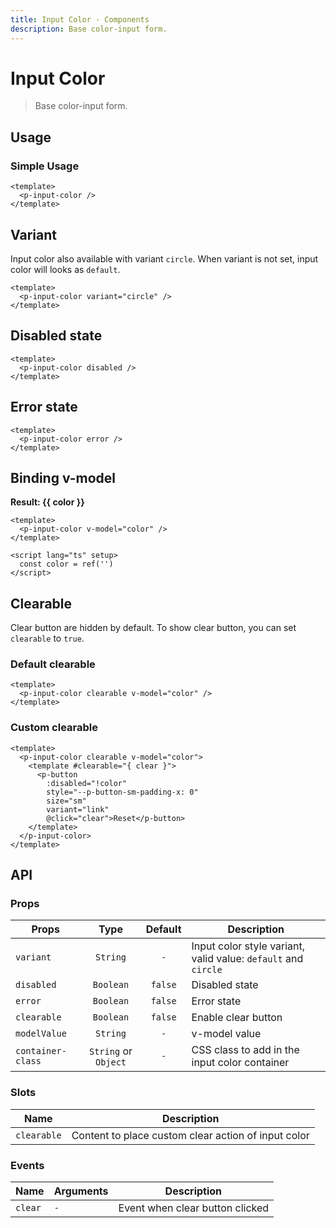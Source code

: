 ```yaml
---
title: Input Color · Components
description: Base color-input form.
---
```


<script setup>
  import pInputColor from './inputColor.vue'
  import pButton from '../button/Button.vue'
  import { ref } from 'vue'

  const colorDefault = ref('')
  const colorCustom = ref('')
  const color = ref('')
</script>

# Input Color

> Base color-input form.

## Usage

### Simple Usage

<preview>
  <p-input-color />
</preview>

```vue
<template>
  <p-input-color />
</template>
```

## Variant
Input color also available with variant `circle`. When variant is not set, input color will looks as `default`.

<preview>
  <p-input-color variant="circle" />
</preview>

```vue
<template>
  <p-input-color variant="circle" />
</template>
```

## Disabled state

<preview>
  <p-input-color disabled />
</preview>

```vue
<template>
  <p-input-color disabled />
</template>
```

## Error state

<preview>
  <p-input-color error />
</preview>

```vue
<template>
  <p-input-color error />
</template>
```

## Binding v-model

<preview>
  <p-input-color v-model="color" />
</preview>
<div class="flex flex-col mt-2 space-y-1">
  <strong>Result: {{ color }}</strong>
</div>

```vue
<template>
  <p-input-color v-model="color" />
</template>

<script lang="ts" setup>
  const color = ref('')
</script>
```

## Clearable
Clear button are hidden by default. To show clear button, you can set `clearable` to `true`.

### Default clearable
<preview class="space-x-6">
  <p-input-color clearable v-model="colorDefault" />
</preview>

```vue
<template>
  <p-input-color clearable v-model="color" />
</template>
```

### Custom clearable

<preview class="space-x-6">
  <p-input-color clearable v-model="colorCustom">
    <template #clearable="{ clear }">
      <p-button :disabled="!colorCustom" style="--p-button-sm-padding-x: 0" size="sm" variant="link" @click="clear">Reset</p-button>
    </template>
  </p-input-color>
</preview>

```vue
<template>
  <p-input-color clearable v-model="color">
    <template #clearable="{ clear }">
      <p-button
        :disabled="!color"
        style="--p-button-sm-padding-x: 0"
        size="sm"
        variant="link"
        @click="clear">Reset</p-button>
    </template>
  </p-input-color>
</template>
```

## API

### Props

| Props             |              Type               | Default | Description                                             |
|-------------------|:-------------------------------:|:-------:|---------------------------------------------------------|
| `variant`         |            `String`             | `-`     | Input color style variant, valid value: `default` and `circle`  |
| `disabled`        |            `Boolean`            | `false` | Disabled state                                          |
| `error`           |            `Boolean`            | `false` | Error state                                             |
| `clearable`       |            `Boolean`            | `false` | Enable clear button                                     |
| `modelValue`      |            `String`             |   `-`   | v-model value                                           |
| `container-class` | `String` or `Object`            |   `-`   | CSS class to add in the input color container           |

### Slots

| Name        | Description                                         |
|-------------|-------------------------------------------------------|
| `clearable` | Content to place custom clear action of input color |

### Events

| Name     | Arguments | Description                     |
|----------|-----------|---------------------------------|
| `clear`  | `-`       | Event when clear button clicked |
